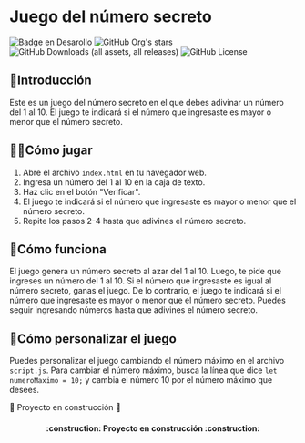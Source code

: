 # Juego del número secreto
![Badge en Desarollo](https://img.shields.io/badge/STATUS-EN%20DESAROLLO-green)
![GitHub Org's stars](https://img.shields.io/github/stars/camilafernanda?style=social)
![GitHub Downloads (all assets, all releases)](https://img.shields.io/github/downloads/:user/:repo/total)
![GitHub License](https://img.shields.io/github/license/:user/:repo)

## 📢Introducción

Este es un juego del número secreto en el que debes adivinar un número del 1 al 10. El juego te indicará si el número que ingresaste es mayor o menor que el número secreto.


## 🤾‍♂️Cómo jugar

1. Abre el archivo `index.html` en tu navegador web.
2. Ingresa un número del 1 al 10 en la caja de texto.
3. Haz clic en el botón "Verificar".
4. El juego te indicará si el número que ingresaste es mayor o menor que el número secreto.
5. Repite los pasos 2-4 hasta que adivines el número secreto.

## 🔨Cómo funciona

El juego genera un número secreto al azar del 1 al 10. Luego, te pide que ingreses un número del 1 al 10. Si el número que ingresaste es igual al número secreto, ganas el juego. De lo contrario, el juego te indicará si el número que ingresaste es mayor o menor que el número secreto. Puedes seguir ingresando números hasta que adivines el número secreto.

## 📁Cómo personalizar el juego

Puedes personalizar el juego cambiando el número máximo en el archivo `script.js`. Para cambiar el número máximo, busca la línea que dice `let numeroMaximo = 10;` y cambia el número 10 por el número máximo que desees.

:construction: Proyecto en construcción :construction:

<h4 align="center">
:construction: Proyecto en construcción :construction:
</h4>
